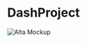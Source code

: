 # DashProject

![Alta Mockup](https://drive.google.com/uc?export=view&id=0B-8JlcR_GoiZdTI1Z2YwMjI3Sk0 "Alta")
